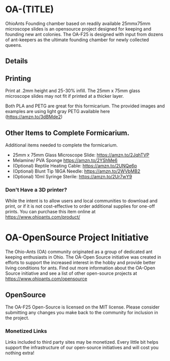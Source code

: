 # OA-(TITLE)
OhioAnts Founding chamber based on readily available 25mmx75mm microscope slides is an opensource project designed for keeping and founding new ant colonies. The OA-F25 is designed with input from dozens of ant-keepers as the ultimate founding chamber for newly collected queens. 

## Details


## Printing
Print at .2mm height and 25-30% infill. The 25mm x 75mm glass microscope slides may not fit if printed at a thicker layer.

Both PLA and PETG are great for this formicarium. The provided images and examples are using light gray PETG available here (https://amzn.to/3dBMde2)

## Other Items to Complete Formicarium.
Additional items needed to complete the formicarium.

- 25mm x 75mm Glass Microscope Slide: https://amzn.to/2JqhTVP
- Melamine/ PVA Sponge https://amzn.to/2YShMe6
- (Optional) Reptile Heating Cable: https://amzn.to/2UNQe6p
- (Optional) Blunt Tip 18GA Needle: https://amzn.to/2WVbMB2
- (Optional) 10ml Syringe Sterile: https://amzn.to/2Ur7wY9


### Don't Have a 3D printer?
While the intent is to allow users and local communities to download and print, or if it is not cost-effective to order additional supplies for one-off prints. You can purchase this item online at https://www.ohioants.com/product/

# OA-OpenSource Project Initiative
The Ohio-Ants (OA) community originated as a group of dedicated ant keeping enthusiasts in Ohio. The OA-Open Source initiative was created in efforts to support the increased interest in the hobby and provide better living conditions for ants. Find out more information about the OA-Open Source initiative and see a list of other open-source projects at https://www.ohioants.com/opensource

## OpenSource
The OA-F25 Open-Source is licensed on the MIT license. Please consider submitting any changes you make back to the community for inclusion in the project.

### Monetized Links
Links included to third party sites may be monetized. Every little bit helps support the infrastructure of our open-source initiatives and will cost you nothing extra!

